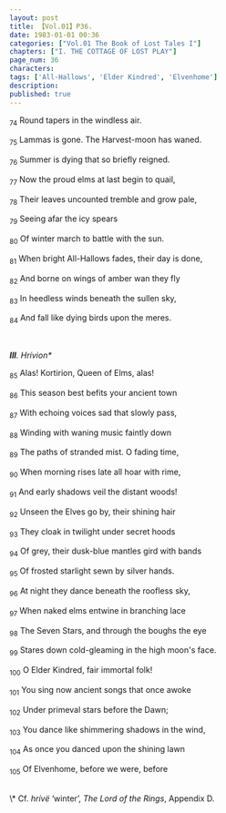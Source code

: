 ```yaml
---
layout: post
title: 【Vol.01】P36.
date: 1983-01-01 00:36
categories: ["Vol.01 The Book of Lost Tales I"]
chapters: ["I. THE COTTAGE OF LOST PLAY"]
page_num: 36
characters: 
tags: ['All-Hallows', 'Elder Kindred', 'Elvenhome']
description: 
published: true
---
```


<SUB>74</SUB> Round tapers in the windless air.

<SUB>75</SUB> Lammas is gone. The Harvest-moon has waned.

<SUB>76</SUB> Summer is dying that so briefly reigned.

<SUB>77</SUB> Now the proud elms at last begin to quail,

<SUB>78</SUB> Their leaves uncounted tremble and grow pale,

<SUB>79</SUB> Seeing afar the icy spears

<SUB>80</SUB> Of winter march to battle with the sun.

<SUB>81</SUB> When bright All-Hallows fades, their day is done,

<SUB>82</SUB> And borne on wings of amber wan they fly

<SUB>83</SUB> In heedless winds beneath the sullen sky,

<SUB>84</SUB> And fall like dying birds upon the meres.

<BR>

<I><B>III</B>. Hrívion\*</I>

<SUB>85</SUB> Alas! Kortirion, Queen of Elms, alas!

<SUB>86</SUB> This season best befits your ancient town

<SUB>87</SUB> With echoing voices sad that slowly pass,

<SUB>88</SUB> Winding with waning music faintly down

<SUB>89</SUB> The paths of stranded mist. O fading time,

<SUB>90</SUB> When morning rises late all hoar with rime,

<SUB>91</SUB> And early shadows veil the distant woods!

<SUB>92</SUB> Unseen the Elves go by, their shining hair

<SUB>93</SUB> They cloak in twilight under secret hoods

<SUB>94</SUB> Of grey, their dusk-blue mantles gird with bands

<SUB>95</SUB> Of frosted starlight sewn by silver hands.

<SUB>96</SUB> At night they dance beneath the roofless sky,

<SUB>97</SUB> When naked elms entwine in branching lace

<SUB>98</SUB> The Seven Stars, and through the boughs the eye

<SUB>99</SUB> Stares down cold-gleaming in the high moon's face.

<SUB>100</SUB> O Elder Kindred, fair immortal folk!

<SUB>101</SUB> You sing now ancient songs that once awoke

<SUB>102</SUB> Under primeval stars before the Dawn;

<SUB>103</SUB> You dance like shimmering shadows in the wind,

<SUB>104</SUB> As once you danced upon the shining lawn

<SUB>105</SUB> Of Elvenhome, before we were, before

<BR>
\* Cf. <I>hrívë</I> ‘winter’, <I>The Lord of the Rings</I>, Appendix D.

